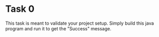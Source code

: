# Task 0
This task is meant to validate your project setup. Simply build this java
program and run it to get the "Success" message.
